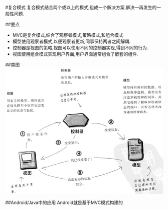 #复合模式
复合模式结合两个或以上的模式,组成一个解决方案,解决一再发生的一般性问题.

##要点
 * MVC是复合模式,结合了观察者模式,策略模式,和组合模式
 * 模型使用观察者模式,以便观察者更新,同事保持两者之间解耦.
 * 控制器是视图的策略,视图可以使用不同的控制器实现,得到不同的行为.
 * 视图使用组合模式实现用户界面,用户界面通常组合了嵌套的组件.


##类图
![Image](/code/src/main/java/com/siyehua/chapter12/chapter12_001.jpg)


##Android/Java中的应用
Android就是基于MVC模式构建的